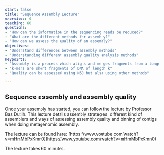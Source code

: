 ```yaml
---
start: false
title: "Sequence Assembly Lecture"
exercises: 0
teaching: 60
questions:
- "How can the information in the sequencing reads be reduced?"
- "What are the different methods for assembly?"
- "How can we assess the quality of an assembly?"
objectives:
- "Understand differences between assembly methods"
- "Understanding different assembly quality analysis methods"
keypoints:
- "Assembly is a process which aligns and merges fragments from a longer DNA sequence in order to reconstruct the original sequence."
- "k-mers are short fragments of DNA of length k"
- "Quality can be assessed using N50 but also using other methods"

---
```


## Sequence assembly and assembly quality

Once your assembly has started, you can follow the lecture by Professor Bas Dutilh. This lecture details assembly strategies, different kind of assemblers and ways of assessing assembly quality and binning of contigs when doing metagenomic assembly. 

The lecture can be found here: [https://www.youtube.com/watch?v=mHmMbPxKmn0](https://www.youtube.com/watch?v=mHmMbPxKmn0) 

The lecture takes 60 minutes. 
